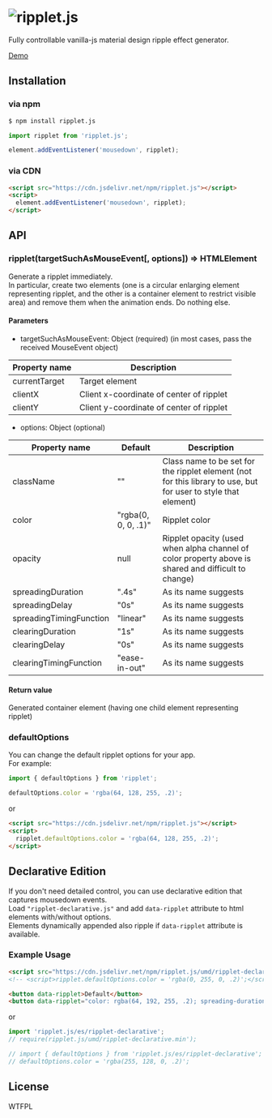 # ![ripplet.js](https://luncheon.github.io/ripplet.js/logo.gif)

Fully controllable vanilla-js material design ripple effect generator.

[Demo](https://luncheon.github.io/ripplet.js/demo/)  


## Installation

### via npm

```bash
$ npm install ripplet.js
```

```javascript
import ripplet from 'ripplet.js';

element.addEventListener('mousedown', ripplet);
```

### via CDN

```html
<script src="https://cdn.jsdelivr.net/npm/ripplet.js"></script>
<script>
  element.addEventListener('mousedown', ripplet);
</script>
```


## API

### ripplet(targetSuchAsMouseEvent[, options]) => HTMLElement

Generate a ripplet immediately.  
In particular, create two elements (one is a circular enlarging element representing ripplet, and the other is a container element to restrict visible area) and remove them when the animation ends. Do nothing else.

#### Parameters

* targetSuchAsMouseEvent: Object (required) (in most cases, pass the received MouseEvent object)

| Property name           | Description                              |
| ----------------------- | ---------------------------------------- |
| currentTarget           | Target element                           |
| clientX                 | Client x-coordinate of center of ripplet |
| clientY                 | Client y-coordinate of center of ripplet |

* options: Object (optional)

| Property name           | Default             | Description           |
| ----------------------- | ------------------- | --------------------- |
| className               | ""                  | Class name to be set for the ripplet element (not for this library to use, but for user to style that element) |
| color                   | "rgba(0, 0, 0, .1)" | Ripplet color         |
| opacity                 | null                | Ripplet opacity (used when alpha channel of color property above is shared and difficult to change) |
| spreadingDuration       | ".4s"               | As its name suggests  |
| spreadingDelay          | "0s"                | As its name suggests  |
| spreadingTimingFunction | "linear"            | As its name suggests  |
| clearingDuration        | "1s"                | As its name suggests  |
| clearingDelay           | "0s"                | As its name suggests  |
| clearingTimingFunction  | "ease-in-out"       | As its name suggests  |

#### Return value

Generated container element (having one child element representing ripplet)


### defaultOptions

You can change the default ripplet options for your app.  
For example:

```javascript
import { defaultOptions } from 'ripplet';

defaultOptions.color = 'rgba(64, 128, 255, .2)';
```

or

```html
<script src="https://cdn.jsdelivr.net/npm/ripplet.js"></script>
<script>
  ripplet.defaultOptions.color = 'rgba(64, 128, 255, .2)';
</script>
```


## Declarative Edition

If you don't need detailed control, you can use declarative edition that captures mousedown events.  
Load `"ripplet-declarative.js"` and add `data-ripplet` attribute to html elements with/without options.  
Elements dynamically appended also ripple if `data-ripplet` attribute is available.

### Example Usage

```html
<script src="https://cdn.jsdelivr.net/npm/ripplet.js/umd/ripplet-declarative.min.js"></script>
<!-- <script>ripplet.defaultOptions.color = 'rgba(0, 255, 0, .2)';</script> -->

<button data-ripplet>Default</button>
<button data-ripplet="color: rgba(64, 192, 255, .2); spreading-duration: 2s; clearing-delay: 1.8s;">Sky Blue Slow</button>
```

or

```javascript
import 'ripplet.js/es/ripplet-declarative';
// require(ripplet.js/umd/ripplet-declarative.min');

// import { defaultOptions } from 'ripplet.js/es/ripplet-declarative';
// defaultOptions.color = 'rgba(255, 128, 0, .2)';
```


## License

WTFPL
